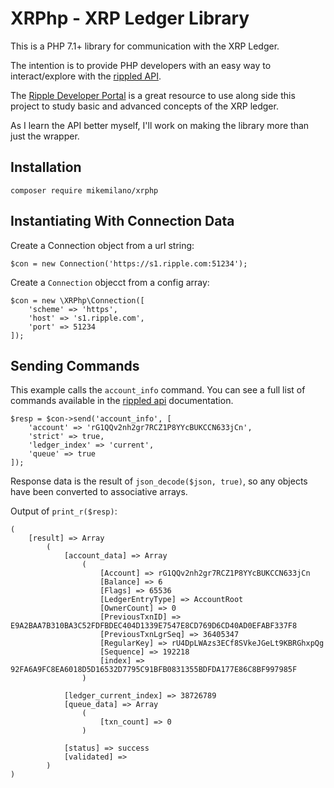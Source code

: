 XRPhp - XRP Ledger Library
==========================

This is a PHP 7.1+ library for communication with the XRP Ledger.

The intention is to provide PHP developers with an easy way to interact/explore
with the [rippled API](https://developers.ripple.com/rippled-api.html).

The [Ripple Developer Portal](https://developers.ripple.com/) is a great resource
to use along side this project to study basic and advanced concepts of the XRP ledger.

As I learn the API better myself, I'll work on making the library more than just
the wrapper.

Installation
------------

```
composer require mikemilano/xrphp
```

## Instantiating With Connection Data

Create a Connection object from a url string:
```
$con = new Connection('https://s1.ripple.com:51234');
```

Create a `Connection` objecct from a config array:
```
$con = new \XRPhp\Connection([
    'scheme' => 'https',
    'host' => 's1.ripple.com',
    'port' => 51234
]);
```

## Sending Commands

This example calls the `account_info` command. You can see a full
list of commands available in the [rippled api](https://developers.ripple.com/rippled-api.html)
documentation.

```
$resp = $con->send('account_info', [
    'account' => 'rG1QQv2nh2gr7RCZ1P8YYcBUKCCN633jCn',
    'strict' => true,
    'ledger_index' => 'current',
    'queue' => true
]);
```

Response data is the result of `json_decode($json, true)`, so any
objects have been converted to associative arrays.

Output of `print_r($resp)`:
```
(
    [result] => Array
        (
            [account_data] => Array
                (
                    [Account] => rG1QQv2nh2gr7RCZ1P8YYcBUKCCN633jCn
                    [Balance] => 6
                    [Flags] => 65536
                    [LedgerEntryType] => AccountRoot
                    [OwnerCount] => 0
                    [PreviousTxnID] => E9A2BAA7B310BA3C52FDFBDEC404D1339E7547E8CD769D6CD40AD0EFABF337F8
                    [PreviousTxnLgrSeq] => 36405347
                    [RegularKey] => rU4DpLWAzs3ECf8SVkeJGeLt9KBRGhxpQg
                    [Sequence] => 192218
                    [index] => 92FA6A9FC8EA6018D5D16532D7795C91BFB0831355BDFDA177E86C8BF997985F
                )

            [ledger_current_index] => 38726789
            [queue_data] => Array
                (
                    [txn_count] => 0
                )

            [status] => success
            [validated] => 
        )
)
```
